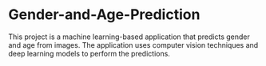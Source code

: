 # Gender-and-Age-Prediction
This project is a machine learning-based application that predicts gender and age from images. The application uses computer vision techniques and deep learning models to perform the predictions.
